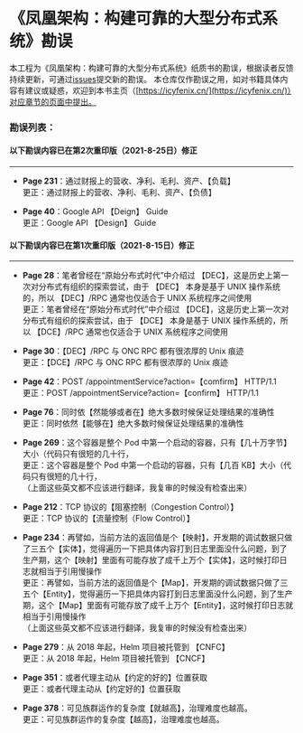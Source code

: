 # 《凤凰架构：构建可靠的大型分布式系统》勘误

本工程为《凤凰架构：构建可靠的大型分布式系统》纸质书的勘误，根据读者反馈持续更新，可通过[issues](https://github.com/fenixsoft/fenix_architecture_book/issues)提交新的勘误。
本仓库仅作勘误之用，如对书籍具体内容有建议或疑惑，欢迎到本书主页（[https://icyfenix.cn/](https://icyfenix.cn/)）对应章节的页面中提出。

### 勘误列表：

#### 以下勘误内容已在第2次重印版（2021-8-25日）修正
------

- **Page 231**：通过财报上的营收、净利、毛利、资产、【负载】
<br>更正：通过财报上的营收、净利、毛利、资产、【负债】

- **Page 40**：Google API 【Deign】 Guide
<br>更正：Google API 【Design】 Guide

#### 以下勘误内容已在第1次重印版（2021-8-15日）修正
------

- **Page 28**：笔者曾经在“原始分布式时代”中介绍过 【DEC】，这是历史上第一次对分布式有组织的探索尝试，由于 【DEC】 本身是基于 UNIX 操作系统的，所以 【DEC】/RPC 通常也仅适合于 UNIX 系统程序之间使用
<br>更正：笔者曾经在“原始分布式时代”中介绍过 【DCE】，这是历史上第一次对分布式有组织的探索尝试，由于 【DCE】 本身是基于 UNIX 操作系统的，所以 【DCE】/RPC 通常也仅适合于 UNIX 系统程序之间使用

- **Page 30**：【DEC】/RPC 与 ONC RPC 都有很浓厚的 Unix 痕迹
<br>更正：【DCE】/RPC 与 ONC RPC 都有很浓厚的 Unix 痕迹

- **Page 42**：POST /appointmentService?action=【comfirm】 HTTP/1.1
<br>更正：POST /appointmentService?action=【confirm】 HTTP/1.1

- **Page 76**：同时依【然能够或者在】绝大多数时候保证处理结果的准确性
<br>更正：同时依然【能够在】绝大多数时候保证处理结果的准确性

- **Page 269**：这个容器是整个 Pod 中第一个启动的容器，只有【几十万字节】大小（代码只有很短的几十行，
<br>更正：这个容器是整个 Pod 中第一个启动的容器，只有【几百 KB】大小（代码只有很短的几十行，
<br>（上面这些英文都不应该进行翻译，我复审的时候没有检查出来）

- **Page 212**：TCP 协议的【阻塞控制（Congestion Control）】
<br>更正：TCP 协议的【流量控制（Flow Control）】

- **Page 234**：再譬如，当前方法的返回值是个【映射】，开发期的调试数据只做了三五个【实体】，觉得遍历一下把具体内容打到日志里面没什么问题，到了生产期，这个【映射】里面有可能存放了成千上万个【实体】，这时候打印日志就相当于引用慢操作
<br>更正：再譬如，当前方法的返回值是个【Map】，开发期的调试数据只做了三五个【Entity】，觉得遍历一下把具体内容打到日志里面没什么问题，到了生产期，这个【Map】里面有可能存放了成千上万个【Entity】，这时候打印日志就相当于引用慢操作
<br>（上面这些英文都不应该进行翻译，我复审的时候没有检查出来）

- **Page 279**：从 2018 年起，Helm 项目被托管到 【CNFC】
<br>更正：从 2018 年起，Helm 项目被托管到 【CNCF】

- **Page 351**：或者代理主动从【约定的好的】位置获取
<br>更正：或者代理主动从【约定好的】位置获取

- **Page 378**：可见族群运作的复杂度【就越高】，治理难度也越高。
<br>更正：可见族群运作的复杂度【越高】，治理难度也越高。
